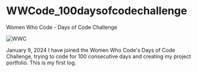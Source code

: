 # WWCode_100daysofcodechallenge
Women Who Code - Days of Code Challenge

![WWC](https://github.com/cjanani/WWCode_100daysofcodechallenge/assets/39048979/5899433d-0064-41fa-95c9-c481e7aee1e3)

January 9, 2024
I have joined the Women Who Code's Days of Code Challenge, trying to code for 100 consecutive days and creating my project portfolio. This is my first log.
